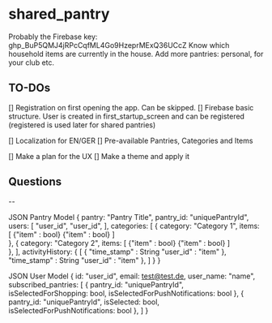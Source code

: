 # shared_pantry

Probably the Firebase key: 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
Know which household items are currently in the house. Add more pantries: personal, for your club etc.

## TO-DOs

[] Registration on first opening the app. Can be skipped.
[] Firebase basic structure. User is created in first_startup_screen and can be registered (registered is used later for shared pantries)

[] Localization for EN/GER
[] Pre-available Pantries, Categories and Items

[] Make a plan for the UX
[] Make a theme and apply it



## Questions
--


JSON Pantry Model
{
 pantry: "Pantry Title",
 pantry_id: "uniquePantryId",
 users: [
  "user_id",
  "user_id",
 ],
 categories: [
    {
      category: "Category 1",
      items: [
        {"item" : bool}
        {"item" : bool}
      ]     
    },
    {
      category: "Category 2",
      items: [
        {"item" : bool}
        {"item" : bool}
      ]     
    },
  ],
  activityHistory: {
    [
      {
        "time_stamp" : String
        "user_id" : "item"
      },
        "time_stamp" : String
        "user_id" : "item"
      },
    ]
  }
}

JSON User Model
{
 id: "user_id",
 email: test@test.de,
 user_name: "name",
 subscribed_pantries: 
   [
      {
         pantry_id: "uniquePantryId",
         isSelectedForShopping: bool,
         isSelectedForPushNotifications: bool
      },
      {
         pantry_id: "uniquePantryId",
         isSelected: bool,
         isSelectedForPushNotifications: bool
      },
   ]
}